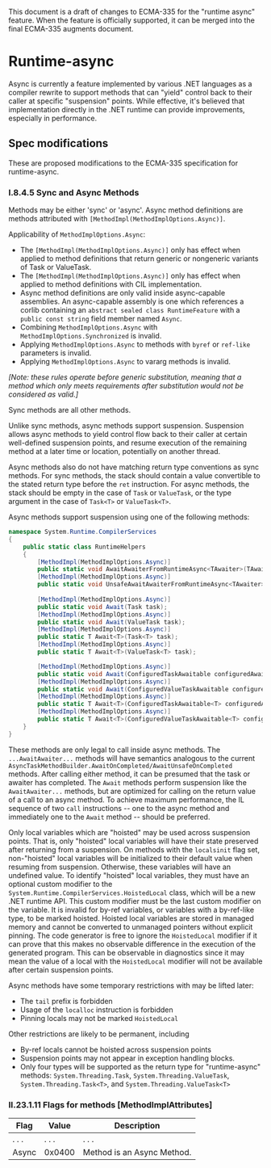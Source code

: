 
This document is a draft of changes to ECMA-335 for the "runtime async" feature. When the feature is officially supported, it can be merged into the final ECMA-335 augments document.

# Runtime-async

Async is currently a feature implemented by various .NET languages as a compiler rewrite to support methods that can "yield" control back to their caller at specific "suspension" points. While effective, it's believed that implementation directly in the .NET runtime can provide improvements, especially in performance.

## Spec modifications

These are proposed modifications to the ECMA-335 specification for runtime-async.

### I.8.4.5 Sync and Async Methods

Methods may be either 'sync' or 'async'. Async method definitions are methods attributed with `[MethodImpl(MethodImplOptions.Async)]`.

Applicability of `MethodImplOptions.Async`:
* The `[MethodImpl(MethodImplOptions.Async)]` only has effect when applied to method definitions that return generic or nongeneric variants of Task or ValueTask.
* The `[MethodImpl(MethodImplOptions.Async)]` only has effect when applied to method definitions with CIL implementation.
* Async method definitions are only valid inside async-capable assemblies. An async-capable assembly is one which references a corlib containing an `abstract sealed class RuntimeFeature` with a `public const string` field member named `Async`.
* Combining `MethodImplOptions.Async` with `MethodImplOptions.Synchronized` is invalid.
* Applying `MethodImplOptions.Async` to methods with `byref` or `ref-like` parameters is invalid.
* Applying `MethodImplOptions.Async` to vararg methods is invalid.

_[Note: these rules operate before generic substitution, meaning that a method which only meets requirements after substitution would not be considered as valid.]_

Sync methods are all other methods.

Unlike sync methods, async methods support suspension. Suspension allows async methods to yield control flow back to their caller at certain well-defined suspension points, and resume execution of the remaining method at a later time or location, potentially on another thread.

Async methods also do not have matching return type conventions as sync methods. For sync methods, the stack should contain a value convertible to the stated return type before the `ret` instruction. For async methods, the stack should be empty in the case of `Task` or `ValueTask`, or the type argument in the case of `Task<T>` or `ValueTask<T>`.

Async methods support suspension using one of the following methods:

  ```C#
  namespace System.Runtime.CompilerServices
  {
      public static class RuntimeHelpers
      {
          [MethodImpl(MethodImplOptions.Async)]
          public static void AwaitAwaiterFromRuntimeAsync<TAwaiter>(TAwaiter awaiter) where TAwaiter : INotifyCompletion { ... }
          [MethodImpl(MethodImplOptions.Async)]
          public static void UnsafeAwaitAwaiterFromRuntimeAsync<TAwaiter>(TAwaiter awaiter) where TAwaiter : ICriticalNotifyCompletion
          
          [MethodImpl(MethodImplOptions.Async)]
          public static void Await(Task task);
          [MethodImpl(MethodImplOptions.Async)]
          public static void Await(ValueTask task);
          [MethodImpl(MethodImplOptions.Async)]
          public static T Await<T>(Task<T> task);
          [MethodImpl(MethodImplOptions.Async)]
          public static T Await<T>(ValueTask<T> task);

          [MethodImpl(MethodImplOptions.Async)]
          public static void Await(ConfiguredTaskAwaitable configuredAwaitable);
          [MethodImpl(MethodImplOptions.Async)]
          public static void Await(ConfiguredValueTaskAwaitable configuredAwaitable);
          [MethodImpl(MethodImplOptions.Async)]
          public static T Await<T>(ConfiguredTaskAwaitable<T> configuredAwaitable);
          [MethodImpl(MethodImplOptions.Async)]
          public static T Await<T>(ConfiguredValueTaskAwaitable<T> configuredAwaitable);
      }
  }
  ```

These methods are only legal to call inside async methods. The `...AwaitAwaiter...` methods will have semantics analogous to the current `AsyncTaskMethodBuilder.AwaitOnCompleted/AwaitUnsafeOnCompleted` methods. After calling either method, it can be presumed that the task or awaiter has completed. The `Await` methods perform suspension like the `AwaitAwaiter...` methods, but are optimized for calling on the return value of a call to an async method. To achieve maximum performance, the IL sequence of two `call` instructions -- one to the async method and immediately one to the `Await` method -- should be preferred.

Only local variables which are "hoisted" may be used across suspension points. That is, only "hoisted" local variables will have their state preserved after returning from a suspension. On methods with the `localsinit` flag set, non-"hoisted" local variables will be initialized to their default value when resuming from suspension. Otherwise, these variables will have an undefined value. To identify "hoisted" local variables, they must have an optional custom modifier to the `System.Runtime.CompilerServices.HoistedLocal` class, which will be a new .NET runtime API. This custom modifier must be the last custom modifier on the variable. It is invalid for by-ref variables, or variables with a by-ref-like type, to be marked hoisted. Hoisted local variables are stored in managed memory and cannot be converted to unmanaged pointers without explicit pinning.
The code generator is free to ignore the `HoistedLocal` modifier if it can prove that this makes no observable difference in the execution of the generated program. This can be observable in diagnostics since it may mean the value of a local with the `HoistedLocal` modifier will not be available after certain suspension points.

Async methods have some temporary restrictions with may be lifted later:
* The `tail` prefix is forbidden
* Usage of the `localloc` instruction is forbidden
* Pinning locals may not be marked `HoistedLocal`

Other restrictions are likely to be permanent, including
* By-ref locals cannot be hoisted across suspension points
* Suspension points may not appear in exception handling blocks.
* Only four types will be supported as the return type for "runtime-async" methods: `System.Threading.Task`, `System.Threading.ValueTask`, `System.Threading.Task<T>`, and `System.Threading.ValueTask<T>`


### II.23.1.11 Flags for methods [MethodImplAttributes]

| Flag  | Value | Description |
| ------------- | ------------- | ------------- |
| . . . | . . . | . . . |
|Async |0x0400 |Method is an Async Method.|
